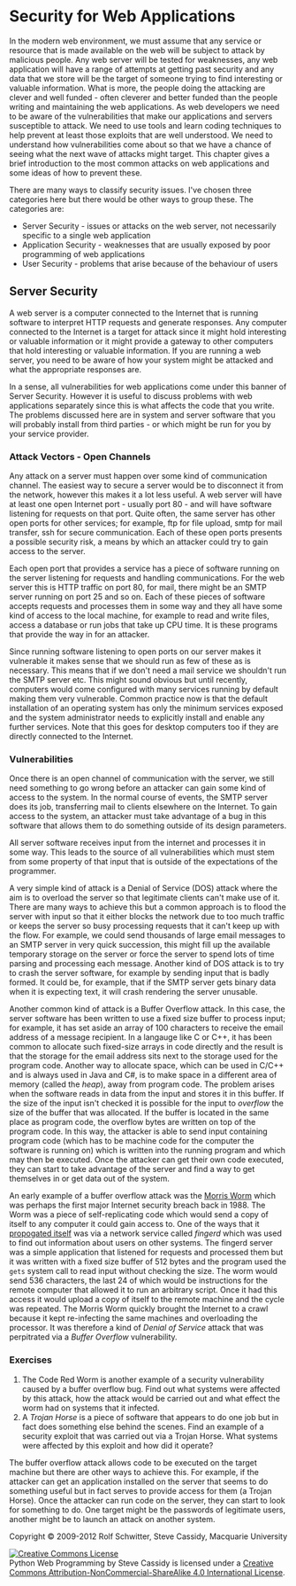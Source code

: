 

Security for Web Applications
=============================

In the modern web environment, we must assume that any service or
resource that is made available on the web will be subject to attack by
malicious people. Any web server will be tested for weaknesses, any web
application will have a range of attempts at getting past security and
any data that we store will be the target of someone trying to find
interesting or valuable information. What is more, the people doing the
attacking are clever and well funded - often cleverer and better funded
than the people writing and maintaining the web applications. As web
developers we need to be aware of the vulnerabilities that make our
applications and servers susceptible to attack. We need to use tools and
learn coding techniques to help prevent at least those exploits that are
well understood. We need to understand how vulnerabilities come about so
that we have a chance of seeing what the next wave of attacks might
target. This chapter gives a brief introduction to the most common
attacks on web applications and some ideas of how to prevent these.

There are many ways to classify security issues. I've chosen three
categories here but there would be other ways to group these. The
categories are:

-   Server Security - issues or attacks on the web server, not
    necessarily specific to a single web application
-   Application Security - weaknesses that are usually exposed by poor
    programming of web applications
-   User Security - problems that arise because of the behaviour of
    users



Server Security
---------------

A web server is a computer connected to the Internet that is running
software to interpret HTTP requests and generate responses. Any computer
connected to the Internet is a target for attack since it might hold
interesting or valuable information or it might provide a gateway to
other computers that hold interesting or valuable information. If you
are running a web server, you need to be aware of how your system might
be attacked and what the appropriate responses are.

In a sense, all vulnerabilities for web applications come under this
banner of Server Security. However it is useful to discuss problems with
web applications separately since this is what affects the code that you
write. The problems discussed here are in system and server software
that you will probably install from third parties - or which might be
run for you by your service provider.

### Attack Vectors - Open Channels

Any attack on a server must happen over some kind of communication
channel. The easiest way to secure a server would be to disconnect it
from the network, however this makes it a lot less useful. A web server
will have at least one open Internet port - usually port 80 - and will
have software listening for requests on that port. Quite often, the same
server has other open ports for other services; for example, ftp for
file upload, smtp for mail transfer, ssh for secure communication. Each
of these open ports presents a possible security risk, a means by which
an attacker could try to gain access to the server.

Each open port that provides a service has a piece of software running
on the server listening for requests and handling communications. For
the web server this is HTTP traffic on port 80, for mail, there might be
an SMTP server running on port 25 and so on. Each of these pieces of
software accepts requests and processes them in some way and they all
have some kind of access to the local machine, for example to read and
write files, access a database or run jobs that take up CPU time. It is
these programs that provide the way in for an attacker.

Since running software listening to open ports on our server makes it
vulnerable it makes sense that we should run as few of these as is
necessary. This means that if we don't need a mail service we shouldn't
run the SMTP server etc. This might sound obvious but until recently,
computers would come configured with many services running by default
making them very vulnerable. Common practice now is that the default
installation of an operating system has only the minimum services
exposed and the system administrator needs to explicitly install and
enable any further services. Note that this goes for desktop computers
too if they are directly connected to the Internet.

### Vulnerabilities

Once there is an open channel of communication with the server, we still
need something to go wrong before an attacker can gain some kind of
access to the system. In the normal course of events, the SMTP server
does its job, transferring mail to clients elsewhere on the Internet. To
gain access to the system, an attacker must take advantage of a bug in
this software that allows them to do something outside of its design
parameters.

All server software receives input from the internet and processes it in
some way. This leads to the source of all vulnerabilities which must
stem from some property of that input that is outside of the
expectations of the programmer.

A very simple kind of attack is a Denial of Service (DOS) attack where
the aim is to overload the server so that legitimate clients can't make
use of it. There are many ways to achieve this but a common approach is
to flood the server with input so that it either blocks the network due
to too much traffic or keeps the server so busy processing requests that
it can't keep up with the flow. For example, we could send thousands of
large email messages to an SMTP server in very quick succession, this
might fill up the available temporary storage on the server or force the
server to spend lots of time parsing and processing each message.
Another kind of DOS attack is to try to crash the server software, for
example by sending input that is badly formed. It could be, for example,
that if the SMTP server gets binary data when it is expecting text, it
will crash rendering the server unusable.

Another common kind of attack is a Buffer Overflow attack. In this case,
the server software has been written to use a fixed size buffer to
process input; for example, it has set aside an array of 100 characters
to receive the email address of a message recipient. In a langauge like
C or C++, it has been common to allocate such fixed-size arrays in code
directly and the result is that the storage for the email address sits
next to the storage used for the program code. Another way to allocate
space, which can be used in C/C++ and is always used in Java and C\#, is
to make space in a different area of memory (called the *heap*), away
from program code. The problem arises when the software reads in data
from the input and stores it in this buffer. If the size of the input
isn't checked it is possible for the input to *overflow* the size of the
buffer that was allocated. If the buffer is located in the same place as
program code, the overflow bytes are written on top of the program code.
In this way, the attacker is able to send input containing program code
(which has to be machine code for the computer the software is running
on) which is written into the running program and which may then be
executed. Once the attacker can get their own code executed, they can
start to take advantage of the server and find a way to get themselves
in or get data out of the system.

An early example of a buffer overflow attack was the [Morris
Worm](http://www.snowplow.org/tom/worm/worm.html) which was perhaps the
first major Internet security breach back in 1988. The Worm was a piece
of self-replicating code which would send a copy of itself to any
computer it could gain access to. One of the ways that it [propogated
itself](http://www.snowplow.org/tom/worm/finger.html) was via a network
service called *fingerd* which was used to find out information about
users on other systems. The fingerd server was a simple application that
listened for requests and processed them but it was written with a fixed
size buffer of 512 bytes and the program used the `gets` system call to
read input without checking the size. The worm would send 536
characters, the last 24 of which would be instructions for the remote
computer that allowed it to run an arbitrary script. Once it had this
access it would upload a copy of itself to the remote machine and the
cycle was repeated. The Morris Worm quickly brought the Internet to a
crawl because it kept re-infecting the same machines and overloading the
processor. It was therefore a kind of *Denial of Service* attack that
was perpitrated via a *Buffer Overflow* vulnerability.

<div class="section exercises">

### Exercises

1.  The Code Red Worm is another example of a security vulnerability
    caused by a buffer overflow bug. Find out what systems were affected
    by this attack, how the attack would be carried out and what effect
    the worm had on systems that it infected.
2.  A *Trojan Horse* is a piece of software that appears to do one job
    but in fact does something else behind the scenes. Find an example
    of a security exploit that was carried out via a Trojan Horse. What
    systems were affected by this exploit and how did it operate?



The buffer overflow attack allows code to be executed on the target
machine but there are other ways to achieve this. For example, if the
attacker can get an application installed on the server that seems to do
something useful but in fact serves to provide access for them (a Trojan
Horse). Once the attacker can run code on the server, they can start to
look for something to do. One target might be the passwords of
legitimate users, another might be to launch an attack on another
system.





Copyright © 2009-2012 Rolf Schwitter, Steve Cassidy, Macquarie
University

[![Creative Commons
License](https://i.creativecommons.org/l/by-nc-sa/4.0/88x31.png)](http://creativecommons.org/licenses/by-nc-sa/4.0/)\
<span dct="http://purl.org/dc/terms/"
href="http://purl.org/dc/dcmitype/Text" property="dct:title"
rel="dct:type">Python Web Programming</span> by <span
cc="http://creativecommons.org/ns#" property="cc:attributionName">Steve
Cassidy</span> is licensed under a [Creative Commons
Attribution-NonCommercial-ShareAlike 4.0 International
License](http://creativecommons.org/licenses/by-nc-sa/4.0/).
